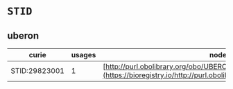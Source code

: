 # `STID`
## uberon
| curie         |   usages | nodes                                                                                                                 |
|---------------|----------|-----------------------------------------------------------------------------------------------------------------------|
| STID:29823001 |        1 | [http://purl.obolibrary.org/obo/UBERON:0010938](https://bioregistry.io/http://purl.obolibrary.org/obo/UBERON:0010938) |
